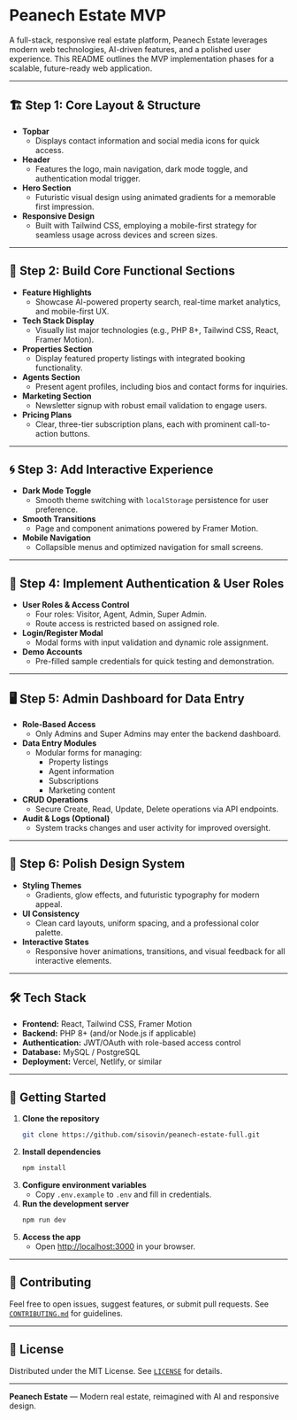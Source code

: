 # Peanech Estate MVP

A full-stack, responsive real estate platform, Peanech Estate leverages modern web technologies, AI-driven features, and a polished user experience. This README outlines the MVP implementation phases for a scalable, future-ready web application.

---

## 🏗️ Step 1: Core Layout & Structure

- **Topbar**
  - Displays contact information and social media icons for quick access.
- **Header**
  - Features the logo, main navigation, dark mode toggle, and authentication modal trigger.
- **Hero Section**
  - Futuristic visual design using animated gradients for a memorable first impression.
- **Responsive Design**
  - Built with Tailwind CSS, employing a mobile-first strategy for seamless usage across devices and screen sizes.

---

## 🔧 Step 2: Build Core Functional Sections

- **Feature Highlights**
  - Showcase AI-powered property search, real-time market analytics, and mobile-first UX.
- **Tech Stack Display**
  - Visually list major technologies (e.g., PHP 8+, Tailwind CSS, React, Framer Motion).
- **Properties Section**
  - Display featured property listings with integrated booking functionality.
- **Agents Section**
  - Present agent profiles, including bios and contact forms for inquiries.
- **Marketing Section**
  - Newsletter signup with robust email validation to engage users.
- **Pricing Plans**
  - Clear, three-tier subscription plans, each with prominent call-to-action buttons.

---

## 🌀 Step 3: Add Interactive Experience

- **Dark Mode Toggle**
  - Smooth theme switching with `localStorage` persistence for user preference.
- **Smooth Transitions**
  - Page and component animations powered by Framer Motion.
- **Mobile Navigation**
  - Collapsible menus and optimized navigation for small screens.

---

## 🔐 Step 4: Implement Authentication & User Roles

- **User Roles & Access Control**
  - Four roles: Visitor, Agent, Admin, Super Admin.
  - Route access is restricted based on assigned role.
- **Login/Register Modal**
  - Modal forms with input validation and dynamic role assignment.
- **Demo Accounts**
  - Pre-filled sample credentials for quick testing and demonstration.

---

## 🖥️ Step 5: Admin Dashboard for Data Entry

- **Role-Based Access**
  - Only Admins and Super Admins may enter the backend dashboard.
- **Data Entry Modules**
  - Modular forms for managing:
    - Property listings
    - Agent information
    - Subscriptions
    - Marketing content
- **CRUD Operations**
  - Secure Create, Read, Update, Delete operations via API endpoints.
- **Audit & Logs (Optional)**
  - System tracks changes and user activity for improved oversight.

---

## 🎨 Step 6: Polish Design System

- **Styling Themes**
  - Gradients, glow effects, and futuristic typography for modern appeal.
- **UI Consistency**
  - Clean card layouts, uniform spacing, and a professional color palette.
- **Interactive States**
  - Responsive hover animations, transitions, and visual feedback for all interactive elements.

---

## 🛠️ Tech Stack

- **Frontend:** React, Tailwind CSS, Framer Motion
- **Backend:** PHP 8+ (and/or Node.js if applicable)
- **Authentication:** JWT/OAuth with role-based access control
- **Database:** MySQL / PostgreSQL
- **Deployment:** Vercel, Netlify, or similar

---

## 🚀 Getting Started

1. **Clone the repository**
   ```bash
   git clone https://github.com/sisovin/peanech-estate-full.git
   ```
2. **Install dependencies**
   ```bash
   npm install
   ```
3. **Configure environment variables**
   - Copy `.env.example` to `.env` and fill in credentials.
4. **Run the development server**
   ```bash
   npm run dev
   ```
5. **Access the app**
   - Open [http://localhost:3000](http://localhost:3000) in your browser.

---

## 🤝 Contributing

Feel free to open issues, suggest features, or submit pull requests. See [`CONTRIBUTING.md`](./CONTRIBUTING.md) for guidelines.

---

## 📄 License

Distributed under the MIT License. See [`LICENSE`](./LICENSE) for details.

---

**Peanech Estate** — Modern real estate, reimagined with AI and responsive design.
